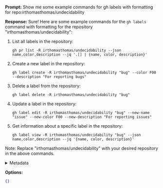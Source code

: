 **Prompt:**
Show me some example commands for gh labels with formatting for repo:irthomasthomas/undecidability


**Response:**
Sure! Here are some example commands for the `gh labels` command with formatting for the repository "irthomasthomas/undecidability":

1. List all labels in the repository:
   ```
   gh pr list -R irthomasthomas/undecidability --json name,color,description --jq '.[] | {name, color, description}' 
   ```

2. Create a new label in the repository:
   ```
   gh label create -R irthomasthomas/undecidability "bug" --color F00 --description "For reporting bugs"
   ```

3. Delete a label from the repository:
   ```
   gh label delete -R irthomasthomas/undecidability "bug"
   ```

4. Update a label in the repository:
   ```
   gh label edit -R irthomasthomas/undecidability "bug" --new-name "issue" --new-color F00 --new-description "For reporting issues"
   ```

5. Get information about a specific label in the repository:
   ```
   gh label view -R irthomasthomas/undecidability "bug" --json name,color,description --jq '{name, color, description}'
   ```

Note: Replace "irthomasthomas/undecidability" with your desired repository in the above commands.

<details><summary>Metadata</summary>

- Duration: 5827 ms
- Datetime: 2024-01-02T14:25:20.893326
- Model: gpt-3.5-turbo-0613

</details>

**Options:**
```json
{}
```

